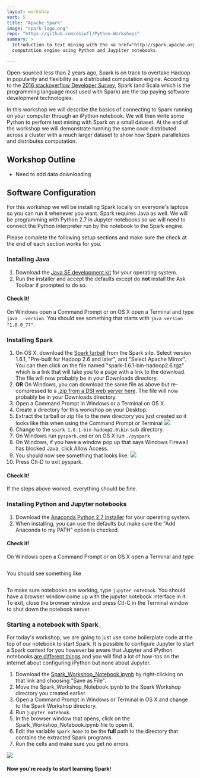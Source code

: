 ```yaml
---
layout: workshop
sort: 5
title: "Apache Spark"
image: "spark-logo.png"
repo: "https://github.com/dsiufl/Python-Workshops"
summary: > 
  Introduction to text mining with the <a href="http://spark.apache.org/">Apache Spark</a> 
  computation engine using Python and Juypiter notebooks.

---
```

Open-sourced less than 2 years ago, Spark is on track to overtake Hadoop in popularity and flexibility as a distributed computation engine. According to the [2016 stackoverflow Developer Survey](http://stackoverflow.com/research/developer-survey-2016#technology-top-paying-tech),
Spark (and Scala which is the programming language most used with Spark) are the top paying software development technologies.

In this workshop we will describe the basics of connecting to Spark running on your computer through an iPython notebook. We will then write some Python to perform text mining with Spark on a small dataset. At the end of the workshop we will demonstrate running the same code distributed across a cluster with a much larger dataset to show how Spark parallelizes and distributes computation.

## Workshop Outline

* Need to add data downloading

## Software Configuration

For this workshop we will be installing Spark locally on everyone's laptops
so you can run it whenever you want. Spark requires Java as well. We will 
be programming with Python 2.7 in Jupyter notebooks so we will need to
connect the Python interpreter run by the notebook to the Spark engine.

Please complete the following setup sections and make sure the check at the
end of each section works for you.

### Installing Java

1. Download the [Java SE development kit](http://www.oracle.com/technetwork/java/javase/downloads/jdk8-downloads-2133151.html)
   for your operating system.
1. Run the installer and accept the defaults except do **not** install the Ask
   Toolbar if prompted to do so.

#### Check It!

On Windows open a Command Prompt or on OS X open a Terminal and type `java 
-version`. You should see something that starts with `java version "1.8.0_77"`.
   
### Installing Spark

1. On OS X, download the [Spark tarball](http://spark.apache.org/downloads.html) from the Spark site.
   Select version 1.6.1, "Pre-built for Hadoop 2.6 and later", and "Select Apache Mirror".
   You can then click on the file named "spark-1.6.1-bin-hadoop2.6.tgz" which is a link that
   will take you to a page with a link to the download. The file will now probably be in your Downloads directory.
1. **OR** On Windows, you can download the same file as above but re-compressed to a [.zip from a
   DSI web server here](http://python.acis.ufl.edu/spark-1.6.1-bin-hadoop2.6.zip).
   The file will now probably be in your Downloads directory.
1. Open a Command Prompt in Windows or a Terminal on OS X.
1. Create a directory for this workshop on your Desktop.
1. Extract the tarball or zip file to the new directory you just created so it
   looks like this when using the Command Prompt or Terminal
   <img src="{{ site.baseurl }}/img/workshops/spark_desktop_dir.png" />
1. Change to the `spark-1.6.1-bin-hadoop2.6\bin` sub directory.
1. On Windows run `pyspark.cmd` or on OS X run `./pyspark`
1. On Windows, if you have a window pop up that says Windows Firewall has 
   blocked Java, click Allow Access.
1. You should now see something that looks like:
   <img src="{{ site.baseurl }}/img/workshops/spark_pyspark.png" />
1. Press Ctl-D to exit pyspark.

   
#### Check It!

If the steps above worked, everything should be fine.


### Installing Python and Jupyter notebooks

1. Download the [Anaconda Python 2.7 installer](https://www.continuum.io/downloads)
   for your operating system.
1. When installing, you can use the defaults but make sure the "Add Anaconda to my PATH"
   option is checked.
   
#### Check it!
On Windows open a Command Prompt or on OS X open a Terminal and type
```python --version
```
You should see something like 
```Python 2.7.11 :: Anaconda 4.0.0 (64-bit)
```

To make sure notebooks are working, type `jupyter notebook`. You should have a
browser window come up with the jupyter notebook interface in it. To exit, 
close the browser window and press Ctl-C in the Terminal window to shut down
the notebook server.

### Starting a notebook with Spark

For today's workshop, we are going to just use some boilerplate code at the top
of our notebook to start Spark. It is possible to configure Jupyter to start a
Spark context for you however be aware that Jupyter and iPython notebooks [are
different things](http://blog.jupyter.org/2015/04/15/the-big-split/) and you
will find a lot of how-tos on the internet about configuring iPython but none
about Jupyter.

1. Download the [Spark_Workshop_Notebook.ipynb](https://raw.githubusercontent.com/dsiufl/Spark-Workshop/master/Spark_Workshop_Notebook.ipynb) 
by right-clicking on that link and choosing "Save as File".
1. Move the Spark_Workshop_Notebook.ipynb to the Spark Workshop directory you 
   created earlier.
1. Open a Command Prompt in Windows or Terminal in OS X and change to the Spark
   Workshop directory.
1. Run `jupyter notebook`.
1. In the browser window that opens, click on the Spark_Workshop_Notebook.ipynb
   file to open it.
1. Edit the variable `spark_home` to be the **full** path to the directory that
   contains the extracted Spark programs.
1. Run the cells and make sure you get no errors.

<img src="{{ site.baseurl }}/img/workshops/spark_notebook.png" />

#### Now you're ready to start learning Spark!